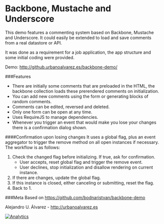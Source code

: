 Backbone, Mustache and Underscore
===========
This demo features a commenting system based on Backbone, Mustache and Underscore. It could easily be extended to load and save comments from a real datastore or API.

It was done as a requirement for a job application, the app structure and some initial coding were provided.

Demo: http://github.urbanoalvarez.es/backbone-demo/

###Features
* There are initially some comments that are preloaded in the HTML, the backbone collection loads these prerendered comments on initialization.
* You can add new comments using the form or generating blocks of random comments.
* Comments can be edited, reversed and deleted.
* Only one form can be open at any time.
* Uses RequireJS to manage dependencies.
* Whenever you trigger an event that would make you lose your changes there is a confirmation dialog shown.


####Confirmation upon losing changes
It uses a global flag, plus an event aggregator to trigger the remove method on all open instances if necessary. The workflow is as follows:

1. Check the changed flag before initializing. If true, ask for confirmation.
	- User accepts, reset global flag and trigger the remove event.
	- User declines, stop initialization and disallow rendering on current instance.
2. If there are changes, update the global flag.
3. If this instance is closed, either canceling or submitting, reset the flag.
4. Back to 1.


###Meta
Based on https://github.com/bodnaristvan/backbone-demo

Alejandro U. Álvarez - http://urbanoalvarez.es

[![Analytics](https://ga-beacon.appspot.com/UA-3181088-16/backbone-demo/readme)](https://github.com/aurbano)
